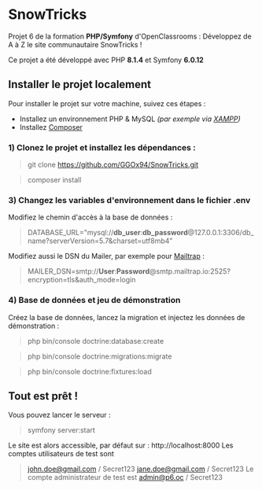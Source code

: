 # SnowTricks
Projet 6 de la formation **PHP/Symfony** d'OpenClassrooms : Développez de A à Z le site communautaire SnowTricks !

Ce projet a été développé avec PHP **8.1.4** et Symfony **6.0.12**
## Installer le projet localement
Pour installer le projet sur votre machine, suivez ces étapes :
- Installez un environnement PHP & MySQL *(par exemple via [XAMPP](https://www.apachefriends.org/))*
- Installez [Composer](https://getcomposer.org/download/)
### 1) Clonez le projet et installez les dépendances :
> git clone https://github.com/GGOx94/SnowTricks.git 

> composer install 
### 3) Changez les variables d'environnement dans le fichier **.env**
Modifiez le chemin d'accès à la base de données :
>DATABASE_URL="mysql://**db_user**:**db_password**@127.0.0.1:3306/db_name?serverVersion=5.7&charset=utf8mb4"

Modifiez aussi le DSN du Mailer, par exemple pour [Mailtrap](https://mailtrap.io/) :
>MAILER_DSN=smtp://**User**:**Password**@smtp.mailtrap.io:2525?encryption=tls&auth_mode=login
### 4) Base de données et jeu de démonstration
Créez la base de données, lancez la migration et injectez les données de démonstration :
>php bin/console doctrine:database:create

>php bin/console doctrine:migrations:migrate

>php bin/console doctrine:fixtures:load

## Tout est prêt !
Vous pouvez lancer le serveur :
>symfony server:start

Le site est alors accessible, par défaut sur : http://localhost:8000
Les comptes utilisateurs de test sont 
>john.doe@gmail.com / Secret123
>jane.doe@gmail.com / Secret123
Le compte administrateur de test est 
>admin@p6.oc / Secret123
